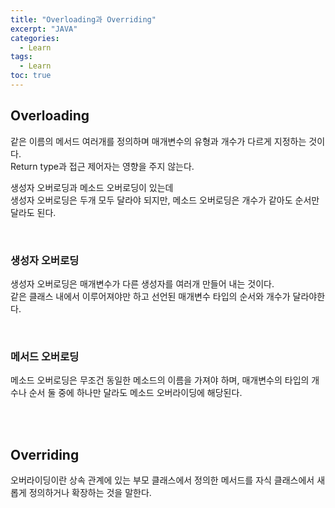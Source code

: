 ```yaml
---
title: "Overloading과 Overriding"
excerpt: "JAVA"
categories: 
  - Learn
tags: 
  - Learn
toc: true
---
```



## Overloading

같은 이름의 메서드 여러개를 정의하며 매개변수의 유형과 개수가 다르게 지정하는 것이다.<br>
Return type과 접근 제어자는 영향을 주지 않는다.<br>

생성자 오버로딩과 메소드 오버로딩이 있는데 <br>
생성자 오버로딩은 두개 모두 달라야 되지만, 메소드 오버로딩은 개수가 같아도 순서만 달라도 된다.<br>



<br>


### 생성자 오버로딩

생성자 오버로딩은 매개변수가 다른 생성자를 여러개 만들어 내는 것이다.<br>
같은 클래스 내에서 이루어져야만 하고 선언된 매개변수 타입의 순서와 개수가 달라야한다.<br>




<br>

### 메서드 오버로딩

메소드 오버로딩은 무조건 동일한 메소드의 이름을 가져야 하며, 매개변수의 타입의 개수나 순서 둘 중에 하나만 달라도 메소드 오버라이딩에 해당된다.<br>


<br><br>



## Overriding

오버라이딩이란 상속 관계에 있는 부모 클래스에서 정의한 메서드를 자식 클래스에서 새롭게 정의하거나 확장하는 것을 말한다.<br>

<br><br>


